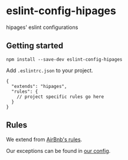 # eslint-config-hipages
hipages' eslint configurations

## Getting started

```
npm install --save-dev eslint-config-hipages
```

Add `.eslintrc.json` to your project.

```
{
  "extends": "hipages",
  "rules": {
    // project specific rules go here
  }
}
```

## Rules

We extend from [AirBnb's rules](https://github.com/airbnb/javascript/tree/master/packages/eslint-config-airbnb).

Our exceptions can be found in [our config](https://github.com/hipages/eslint-config-hipages/blob/master/index.js).
